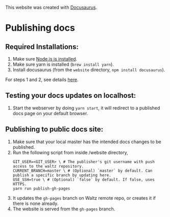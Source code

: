 This website was created with [Docusaurus](https://docusaurus.io/).

# Publishing docs

## Required Installations:
1. Make sure [Node.js is installed](https://nodejs.org/en/download/).
2. Make sure yarn is installed (`brew install yarn`).
3. Install docusaurus (from the `website` directory, `npm install docusaurus`).

For steps 1 and 2, see details [here](https://docusaurus.io/docs/en/installation).

## Testing your docs updates on localhost:
1. Start the webserver by doing `yarn start`, it will redirect to a published docs page on your default browser.

## Publishing to public docs site:
1. Make sure that your local master has the intended docs changes to be published.
2. Run the following script from inside /website directory,
    ```
    GIT_USER=<GIT_USER> \ # The publisher's git username with push access to the waltz repository.
    CURRENT_BRANCH=master \ # (Optional) `master` by default. Can publish a specific branch by updating here.
    USE_SSH=true \ # (Optional) `false` by default. If false, uses HTTPS.
    yarn run publish-gh-pages
    ```
3. It updates the `gh-pages` branch on Waltz remote repo, or creates it if there is none already.
4. The website is served from the `gh-pages` branch.
